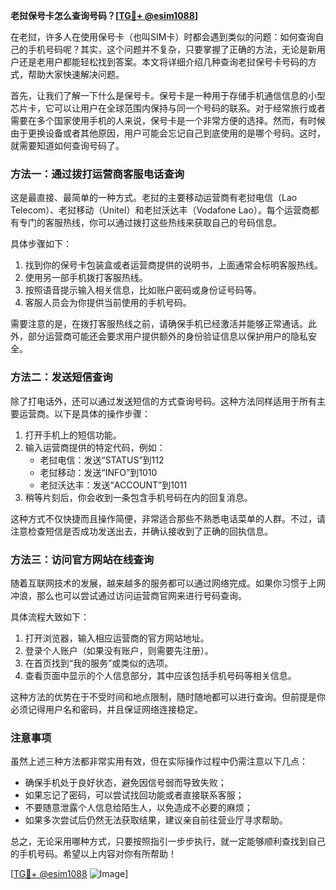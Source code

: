**老挝保号卡怎么查询号码？[[TG💪+ @esim1088](https://t.me/s/esim1088)]**

在老挝，许多人在使用保号卡（也叫SIM卡）时都会遇到类似的问题：如何查询自己的手机号码呢？其实，这个问题并不复杂，只要掌握了正确的方法，无论是新用户还是老用户都能轻松找到答案。本文将详细介绍几种查询老挝保号卡号码的方式，帮助大家快速解决问题。

首先，让我们了解一下什么是保号卡。保号卡是一种用于存储手机通信信息的小型芯片卡，它可以让用户在全球范围内保持与同一个号码的联系。对于经常旅行或者需要在多个国家使用手机的人来说，保号卡是一个非常方便的选择。然而，有时候由于更换设备或者其他原因，用户可能会忘记自己到底使用的是哪个号码。这时，就需要知道如何查询号码了。

### 方法一：通过拨打运营商客服电话查询

这是最直接、最简单的一种方式。老挝的主要移动运营商有老挝电信（Lao Telecom）、老挝移动（Unitel）和老挝沃达丰（Vodafone Lao）。每个运营商都有专门的客服热线，你可以通过拨打这些热线来获取自己的号码信息。

具体步骤如下：
1. 找到你的保号卡包装盒或者运营商提供的说明书，上面通常会标明客服热线。
2. 使用另一部手机拨打客服热线。
3. 按照语音提示输入相关信息，比如账户密码或身份证号码等。
4. 客服人员会为你提供当前使用的手机号码。

需要注意的是，在拨打客服热线之前，请确保手机已经激活并能够正常通话。此外，部分运营商可能还会要求用户提供额外的身份验证信息以保护用户的隐私安全。

### 方法二：发送短信查询

除了打电话外，还可以通过发送短信的方式查询号码。这种方法同样适用于所有主要运营商。以下是具体的操作步骤：

1. 打开手机上的短信功能。
2. 输入运营商提供的特定代码，例如：
   - 老挝电信：发送“STATUS”到112
   - 老挝移动：发送“INFO”到1010
   - 老挝沃达丰：发送“ACCOUNT”到1011
3. 稍等片刻后，你会收到一条包含手机号码在内的回复消息。

这种方式不仅快捷而且操作简便，非常适合那些不熟悉电话菜单的人群。不过，请注意检查短信是否成功发送出去，并确认接收到了正确的回执信息。

### 方法三：访问官方网站在线查询

随着互联网技术的发展，越来越多的服务都可以通过网络完成。如果你习惯于上网冲浪，那么也可以尝试通过访问运营商官网来进行号码查询。

具体流程大致如下：
1. 打开浏览器，输入相应运营商的官方网站地址。
2. 登录个人账户（如果没有账户，则需要先注册）。
3. 在首页找到“我的服务”或类似的选项。
4. 查看页面中显示的个人信息部分，其中应该包括手机号码等相关信息。

这种方法的优势在于不受时间和地点限制，随时随地都可以进行查询。但前提是你必须记得用户名和密码，并且保证网络连接稳定。

### 注意事项

虽然上述三种方法都非常实用有效，但在实际操作过程中仍需注意以下几点：
- 确保手机处于良好状态，避免因信号弱而导致失败；
- 如果忘记了密码，可以尝试找回功能或者直接联系客服；
- 不要随意泄露个人信息给陌生人，以免造成不必要的麻烦；
- 如果多次尝试后仍然无法获取结果，建议亲自前往营业厅寻求帮助。

总之，无论采用哪种方式，只要按照指引一步步执行，就一定能够顺利查找到自己的手机号码。希望以上内容对你有所帮助！

[[TG💪+ @esim1088](https://t.me/s/esim1088) ![Image](https://i.postimg.cc/4NQfJmqS/Snipaste-2025-05-13-00-14-12.png)]
